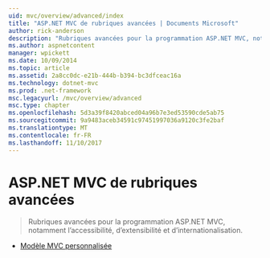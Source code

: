 ```yaml
---
uid: mvc/overview/advanced/index
title: "ASP.NET MVC de rubriques avancées | Documents Microsoft"
author: rick-anderson
description: "Rubriques avancées pour la programmation ASP.NET MVC, notamment l’accessibilité, d’extensibilité et d’internationalisation."
ms.author: aspnetcontent
manager: wpickett
ms.date: 10/09/2014
ms.topic: article
ms.assetid: 2a8cc0dc-e21b-444b-b394-bc3dfceac16a
ms.technology: dotnet-mvc
ms.prod: .net-framework
msc.legacyurl: /mvc/overview/advanced
msc.type: chapter
ms.openlocfilehash: 5d3a39f8420abced04a96b7e3ed53590cde5ab75
ms.sourcegitcommit: 9a9483aceb34591c97451997036a9120c3fe2baf
ms.translationtype: MT
ms.contentlocale: fr-FR
ms.lasthandoff: 11/10/2017
---
```

<a name="aspnet-mvc-advanced-topics"></a>ASP.NET MVC de rubriques avancées
====================
> Rubriques avancées pour la programmation ASP.NET MVC, notamment l’accessibilité, d’extensibilité et d’internationalisation.


- [Modèle MVC personnalisée](custom-mvc-templates.md)
